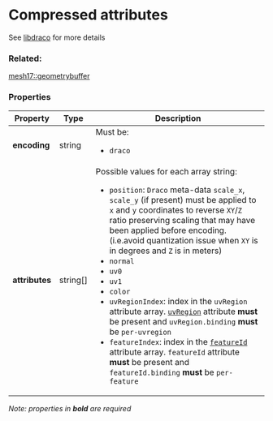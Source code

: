 # Compressed attributes

See [libdraco](https://github.com/google/draco) for more details

### Related:

[mesh17::geometrybuffer](geometrybuffer.md)
### Properties

| Property | Type | Description |
| --- | --- | --- |
| **encoding** | string | <div>Must be:<ul><li>`draco`</li></ul></div> |
| **attributes** | string[] | <div>Possible values for each array string:<ul><li>`position`: `Draco` meta-data `scale_x`, `scale_y` (if present) must be applied to `x` and `y` coordinates to reverse `XY`/`Z` ratio preserving scaling that may have been applied before encoding. (i.e.avoid quantization issue when `XY` is in degrees and `Z` is in meters)</li><li>`normal`</li><li>`uv0`</li><li>`uv1`</li><li>`color`</li><li>`uvRegionIndex`: index in the `uvRegion` attribute array. [`uvRegion`](geometryuvregion.md) attribute **must** be present and `uvRegion.binding` **must** be `per-uvregion`</li><li>`featureIndex`: index in the [`featureId`](geometryfeatureid.md) attribute array. `featureId` attribute **must** be present and `featureId.binding` **must** be `per-feature`</li></ul></div> |

*Note: properties in **bold** are required*

